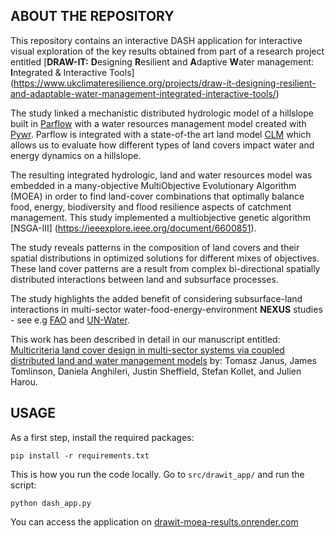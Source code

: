 ## ABOUT THE REPOSITORY

This repository contains an interactive DASH application for interactive visual
exploration of the key results obtained from part of a research project entitled
[**DRAW-IT:** **D**esigning **R**esilient and **A**daptive **W**ater management: 
**I**ntegrated & Interactive Tools]
(https://www.ukclimateresilience.org/projects/draw-it-designing-resilient-and-adaptable-water-management-integrated-interactive-tools/)

The study linked a mechanistic distributed hydrologic model of a hillslope
built in [Parflow](https://parflow.org/) with a water resources management
model created with [Pywr](https://github.com/pywr/pywr).
Parflow is integrated with a state-of-the art land model
[CLM](https://www.cesm.ucar.edu/models/clm/) which allows us to evaluate how
different types of land covers impact water and energy dynamics on a hillslope.

The resulting integrated hydrologic, land and water resources model was embedded
in a many-objective MultiObjective Evolutionary Algorithm (MOEA) in order to
find land-cover combinations that optimally balance food, energy, biodiversity
and flood resilience aspects of catchment management. This study implemented a
multiobjective genetic algorithm [NSGA-III]
(https://ieeexplore.ieee.org/document/6600851).

The study reveals patterns in the composition of land covers and their
spatial distributions in optimized solutions for different mixes of objectives.
These land cover patterns are a result from complex bi-directional spatially
distributed interactions between land and subsurface processes.

The study highlights the added benefit of considering subsurface-land
interactions in multi-sector water-food-energy-environment **NEXUS** studies - see
e.g [FAO](https://www.fao.org/land-water/water/watergovernance/waterfoodenergynexus/en/)
and [UN-Water](https://www.unwater.org/water-facts/water-food-and-energy).

This work has been described in detail in our manuscript entitled:
[Multicriteria land cover design in multi-sector systems via coupled distributed land and water management models](https://www.sciencedirect.com/science/article/pii/S0022169423002366) by: Tomasz Janus, James Tomlinson, Daniela Anghileri, Justin Sheffield, Stefan Kollet, and Julien Harou.

## USAGE

As a first step, install the required packages:

```
pip install -r requirements.txt
```

This is how you run the code locally. Go to `src/drawit_app/` and run the script:

```
python dash_app.py
```

You can access the application on 
[drawit-moea-results.onrender.com](https://drawit-moea-results.onrender.com/)


